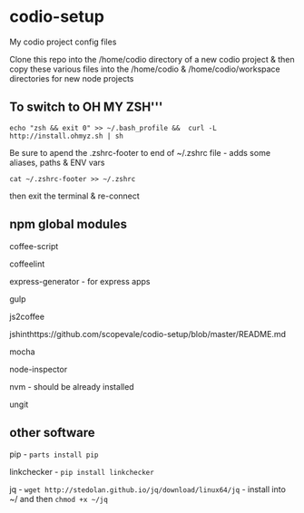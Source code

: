 codio-setup
===========

My codio project config files

Clone this repo into the /home/codio directory of a new codio project & then copy these various files into the /home/codio & /home/codio/workspace directories for new node projects


To switch to OH MY ZSH'''
-------------------------

`echo "zsh && exit 0" >> ~/.bash_profile &&  curl -L http://install.ohmyz.sh | sh` 

Be sure to apend the .zshrc-footer to end of ~/.zshrc file - adds some aliases, paths & ENV vars

`cat ~/.zshrc-footer >> ~/.zshrc`

then exit the terminal & re-connect


npm global modules
------------------
coffee-script

coffeelint

express-generator - for express apps

gulp

js2coffee

jshinthttps://github.com/scopevale/codio-setup/blob/master/README.md

mocha

node-inspector

nvm - should be already installed

ungit


other software
--------------
pip - `parts install pip`

linkchecker - `pip install linkchecker`

jq - `wget http://stedolan.github.io/jq/download/linux64/jq` - install into ~/ and then `chmod +x ~/jq`



                            
